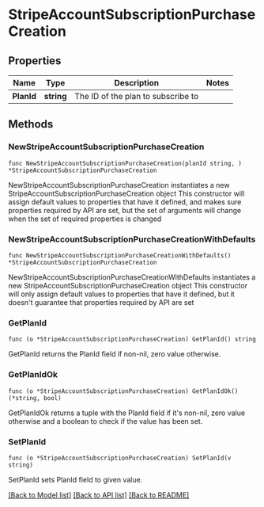 # StripeAccountSubscriptionPurchaseCreation

## Properties

Name | Type | Description | Notes
------------ | ------------- | ------------- | -------------
**PlanId** | **string** | The ID of the plan to subscribe to | 

## Methods

### NewStripeAccountSubscriptionPurchaseCreation

`func NewStripeAccountSubscriptionPurchaseCreation(planId string, ) *StripeAccountSubscriptionPurchaseCreation`

NewStripeAccountSubscriptionPurchaseCreation instantiates a new StripeAccountSubscriptionPurchaseCreation object
This constructor will assign default values to properties that have it defined,
and makes sure properties required by API are set, but the set of arguments
will change when the set of required properties is changed

### NewStripeAccountSubscriptionPurchaseCreationWithDefaults

`func NewStripeAccountSubscriptionPurchaseCreationWithDefaults() *StripeAccountSubscriptionPurchaseCreation`

NewStripeAccountSubscriptionPurchaseCreationWithDefaults instantiates a new StripeAccountSubscriptionPurchaseCreation object
This constructor will only assign default values to properties that have it defined,
but it doesn't guarantee that properties required by API are set

### GetPlanId

`func (o *StripeAccountSubscriptionPurchaseCreation) GetPlanId() string`

GetPlanId returns the PlanId field if non-nil, zero value otherwise.

### GetPlanIdOk

`func (o *StripeAccountSubscriptionPurchaseCreation) GetPlanIdOk() (*string, bool)`

GetPlanIdOk returns a tuple with the PlanId field if it's non-nil, zero value otherwise
and a boolean to check if the value has been set.

### SetPlanId

`func (o *StripeAccountSubscriptionPurchaseCreation) SetPlanId(v string)`

SetPlanId sets PlanId field to given value.



[[Back to Model list]](../README.md#documentation-for-models) [[Back to API list]](../README.md#documentation-for-api-endpoints) [[Back to README]](../README.md)


